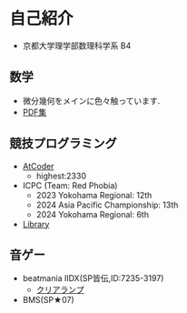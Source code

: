 # 自己紹介

- 京都大学理学部数理科学系 B4

## 数学
- 微分幾何をメインに色々触っています.
- [PDF集](math/index.md)

## 競技プログラミング

- [AtCoder](https://atcoder.jp/users/TKO)
    - highest:2330
- ICPC (Team: Red Phobia)
    - 2023 Yokohama Regional: 12th
    - 2024 Asia Pacific Championship: 13th
    - 2024 Yokohama Regional: 6th
- [Library](https://tko919.github.io/library/)

## 音ゲー
- beatmania IIDX(SP皆伝,ID:7235-3197)
    - [クリアランプ](https://sp12.iidx.app/sheets/7235-3197/hard)
- BMS(SP★07)

